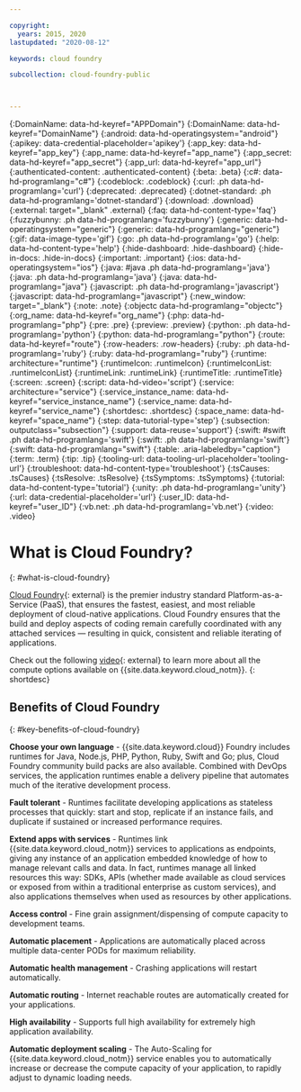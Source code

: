 ```yaml
---

copyright:
  years: 2015, 2020
lastupdated: "2020-08-12"

keywords: cloud foundry

subcollection: cloud-foundry-public



---
```




{:DomainName: data-hd-keyref="APPDomain"}
{:DomainName: data-hd-keyref="DomainName"}
{:android: data-hd-operatingsystem="android"}
{:apikey: data-credential-placeholder='apikey'}
{:app_key: data-hd-keyref="app_key"}
{:app_name: data-hd-keyref="app_name"}
{:app_secret: data-hd-keyref="app_secret"}
{:app_url: data-hd-keyref="app_url"}
{:authenticated-content: .authenticated-content}
{:beta: .beta}
{:c#: data-hd-programlang="c#"}
{:codeblock: .codeblock}
{:curl: .ph data-hd-programlang='curl'}
{:deprecated: .deprecated}
{:dotnet-standard: .ph data-hd-programlang='dotnet-standard'}
{:download: .download}
{:external: target="_blank" .external}
{:faq: data-hd-content-type='faq'}
{:fuzzybunny: .ph data-hd-programlang='fuzzybunny'}
{:generic: data-hd-operatingsystem="generic"}
{:generic: data-hd-programlang="generic"}
{:gif: data-image-type='gif'}
{:go: .ph data-hd-programlang='go'}
{:help: data-hd-content-type='help'}
{:hide-dashboard: .hide-dashboard}
{:hide-in-docs: .hide-in-docs}
{:important: .important}
{:ios: data-hd-operatingsystem="ios"}
{:java: #java .ph data-hd-programlang='java'}
{:java: .ph data-hd-programlang='java'}
{:java: data-hd-programlang="java"}
{:javascript: .ph data-hd-programlang='javascript'}
{:javascript: data-hd-programlang="javascript"}
{:new_window: target="_blank"}
{:note: .note}
{:objectc data-hd-programlang="objectc"}
{:org_name: data-hd-keyref="org_name"}
{:php: data-hd-programlang="php"}
{:pre: .pre}
{:preview: .preview}
{:python: .ph data-hd-programlang='python'}
{:python: data-hd-programlang="python"}
{:route: data-hd-keyref="route"}
{:row-headers: .row-headers}
{:ruby: .ph data-hd-programlang='ruby'}
{:ruby: data-hd-programlang="ruby"}
{:runtime: architecture="runtime"}
{:runtimeIcon: .runtimeIcon}
{:runtimeIconList: .runtimeIconList}
{:runtimeLink: .runtimeLink}
{:runtimeTitle: .runtimeTitle}
{:screen: .screen}
{:script: data-hd-video='script'}
{:service: architecture="service"}
{:service_instance_name: data-hd-keyref="service_instance_name"}
{:service_name: data-hd-keyref="service_name"}
{:shortdesc: .shortdesc}
{:space_name: data-hd-keyref="space_name"}
{:step: data-tutorial-type='step'}
{:subsection: outputclass="subsection"}
{:support: data-reuse='support'}
{:swift: #swift .ph data-hd-programlang='swift'}
{:swift: .ph data-hd-programlang='swift'}
{:swift: data-hd-programlang="swift"}
{:table: .aria-labeledby="caption"}
{:term: .term}
{:tip: .tip}
{:tooling-url: data-tooling-url-placeholder='tooling-url'}
{:troubleshoot: data-hd-content-type='troubleshoot'}
{:tsCauses: .tsCauses}
{:tsResolve: .tsResolve}
{:tsSymptoms: .tsSymptoms}
{:tutorial: data-hd-content-type='tutorial'}
{:unity: .ph data-hd-programlang='unity'}
{:url: data-credential-placeholder='url'}
{:user_ID: data-hd-keyref="user_ID"}
{:vb.net: .ph data-hd-programlang='vb.net'}
{:video: .video}


# What is Cloud Foundry?
{: #what-is-cloud-foundry}

[Cloud Foundry](https://www.cloudfoundry.org/){: external} is the premier industry standard Platform-as-a-Service (PaaS), that ensures the fastest, easiest, and most reliable deployment of cloud-native applications. Cloud Foundry ensures that the build and deploy aspects of coding remain carefully coordinated with any attached services — resulting in quick, consistent and reliable iterating of applications.

Check out the following [video](https://www.youtube.com/watch?v=lH6EY761wgc){: external} to learn more about all the compute options available on {{site.data.keyword.cloud_notm}}.
{: shortdesc}

## Benefits of Cloud Foundry
{: #key-benefits-of-cloud-foundry}

**Choose your own language** - {{site.data.keyword.cloud}} Foundry includes runtimes for Java, Node.js, PHP, Python, Ruby, Swift and Go; plus, Cloud Foundry community build packs are also available. Combined with DevOps services, the application runtimes enable a delivery pipeline that automates much of the iterative development process.

**Fault tolerant** - Runtimes facilitate developing applications as stateless processes that quickly: start and stop, replicate if an instance fails, and duplicate if sustained or increased performance requires.

**Extend apps with services** - Runtimes link {{site.data.keyword.cloud_notm}} services to applications as endpoints, giving any instance of an application embedded knowledge of how to manage relevant calls and data. In fact, runtimes manage all linked resources this way: SDKs, APIs (whether made available as cloud services or exposed from within a traditional enterprise as custom services), and also applications themselves when used as resources by other applications.

**Access control** - Fine grain assignment/dispensing of compute capacity to development teams.

**Automatic placement** - Applications are automatically placed across multiple data-center PODs for maximum reliability.

**Automatic health management** - Crashing applications will restart automatically.

**Automatic routing** - Internet reachable routes are automatically created for your applications.

**High availability** - Supports full high availability for extremely high application availability.

**Automatic deployment scaling** - The Auto-Scaling for {{site.data.keyword.cloud_notm}} service enables you to automatically increase or decrease the compute capacity of your application, to rapidly adjust to dynamic loading needs.


